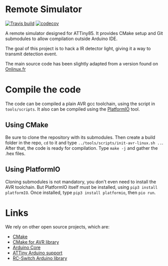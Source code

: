 # Remote Simulator

[![Travis build](https://travis-ci.org/arcadien/remoteSimulator.svg?branch=master)](https://travis-ci.org/arcadien/remoteSimulator)
[![codecov](https://codecov.io/gh/arcadien/remoteSimulator/branch/master/graph/badge.svg)](https://codecov.io/gh/arcadien/remoteSimulator)

A remote simulator designed for ATTiny85.
It provides CMake setup and Git submodules to allow compilation outside Arduino IDE.

The goal of this project is to hack a IR detector light, giving it a way to transmit detection event.

The main source code has been slightly adapted from a version found on [Onlinux.fr](http://blog.onlinux.fr/detecteur-de-choc-tx-433mhz-pilotes-avec-attiny85/)

# Compile the code

The code can be compiled a plain AVR gcc toolchain, using the script in `tools/scripts`. 
It also can be compiled using the [PlatformIO](https://platformio.org) tool.

## Using CMake

Be sure to clone the repository with its submodules. Then create a build folder in the repo, `cd` to it and type `../tools/scripts/init-avr-linux.sh ..`. After that, the code is ready for compilation. Type `make -j` and gather the .hex files.

## Using PlatformIO

Cloning submodules is not mandatory, you don't even need to install the AVR toolchain. But PlatformIO itself must be installed, using `pip3 install platformIO`.
Once installed, type `pip3 install platformio`, then `pio run`.

# Links
We rely on other open source projects, which are:
* [CMake](https://cmake.org/)
* [CMake for AVR library](https://github.com/mkleemann/cmake-avr)
* [Arduino Core](https://github.com/arduino/ArduinoCore-avr)
* [ATTiny Arduino support](https://github.com/damellis/attiny)
* [RC-Switch Arduino library](https://github.com/sui77/rc-switch)
